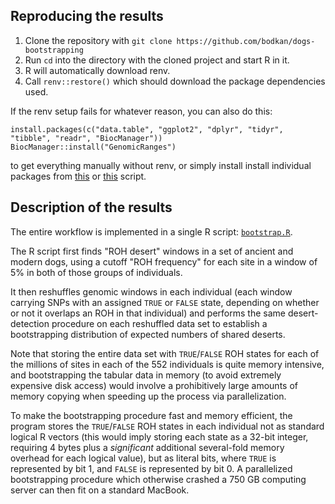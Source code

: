 ## Reproducing the results

1. Clone the repository with `git clone https://github.com/bodkan/dogs-bootstrapping`
2. Run `cd` into the directory with the cloned project and start R in it.
3. R will automatically download renv.
4. Call `renv::restore()` which should download the package dependencies used.

If the renv setup fails for whatever reason, you can also do this:

```
install.packages(c("data.table", "ggplot2", "dplyr", "tidyr", "tibble", "readr", "BiocManager"))
BiocManager::install("GenomicRanges")
```

to get everything manually without renv, or simply install install individual packages
from [this](01_detect_deserts.R) or [this](02_bootstrap_deserts.R) script.

## Description of the results

The entire workflow is implemented in a single R script:
[`bootstrap.R`](bootstrap.R).

The R script first finds "ROH desert" windows in a set of ancient and modern dogs,
using a cutoff "ROH frequency" for each site in a window of 5% in both of those
groups of individuals.

It then reshuffles genomic windows in each individual (each window carrying SNPs
with an assigned `TRUE` or `FALSE` state, depending on whether or not it overlaps
an ROH in that individual) and performs the same desert-detection procedure on
each reshuffled data set to establish a bootstrapping distribution of expected
numbers of shared deserts.

Note that storing the entire data set with `TRUE`/`FALSE` ROH states for each
of the millions of sites in each of the 552 individuals is quite memory intensive,
and bootstrapping the tabular data in memory (to avoid extremely expensive disk
access) would involve a prohibitively large amounts of memory copying when speeding
up the process via parallelization.

To make the bootstrapping procedure fast and memory efficient, the program stores
the `TRUE`/`FALSE` ROH states in each individual not as standard logical R vectors
(this would imply storing each state as a 32-bit integer, requiring 4 bytes plus
a _significant_ additional several-fold memory overhead for each logical value),
but as literal bits, where `TRUE` is represented by bit 1, and `FALSE` is
represented by bit 0. A parallelized bootstrapping procedure which otherwise crashed
a 750 GB computing server can then fit on a standard MacBook.
